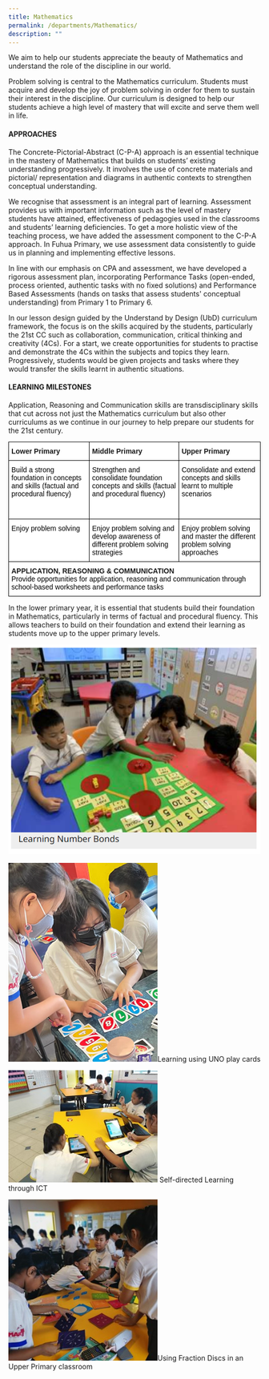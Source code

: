 ```yaml
---
title: Mathematics
permalink: /departments/Mathematics/
description: ""
---
```

We aim to help our students appreciate the beauty of Mathematics and understand the role of the discipline in our world.&nbsp;

  

Problem solving is central to the Mathematics curriculum. Students must acquire and develop the joy of problem solving in order for them to sustain their interest in the discipline. Our curriculum is designed to help our students achieve a high level of mastery that will excite and serve them well in life.&nbsp;

  

#### **APPROACHES**

The Concrete-Pictorial-Abstract (C-P-A) approach is an essential technique in the mastery of Mathematics that builds on students’ existing understanding progressively. It involves the use of concrete materials and pictorial/ representation and diagrams in authentic contexts to strengthen conceptual understanding.

We recognise that assessment is an integral part of learning. Assessment provides us with important information such as the level of mastery students have attained, effectiveness of pedagogies used in the classrooms and students’ learning deficiencies. To get a more holistic view of the teaching process, we have added the assessment component to the C-P-A approach. In Fuhua Primary, we use assessment data consistently to guide us in planning and implementing effective lessons.

In line with our emphasis on CPA and assessment, we have developed a rigorous assessment plan, incorporating Performance Tasks (open-ended, process oriented, authentic tasks with no fixed solutions) and Performance Based Assessments (hands on tasks that assess students' conceptual understanding) from Primary 1 to Primary 6.

In our lesson design guided by the Understand by Design (UbD) curriculum framework, the focus is on the skills acquired by the students, particularly the 21st CC such as collaboration, communication, critical thinking and creativity (4Cs).  For a start, we create opportunities for students to practise and demonstrate the 4Cs within the subjects and topics they learn. Progressively, students would be given projects and tasks where they would transfer the skills learnt in authentic situations.


  

#### **LEARNING MILESTONES**

Application, Reasoning and Communication skills are transdisciplinary skills that cut across not just the Mathematics curriculum but also other curriculums as we continue in our journey to help prepare our students for the 21st century. 

<style type="text/css">
.tg  {border-collapse:collapse;border-spacing:0;}
.tg td{border-color:black;border-style:solid;border-width:1px;font-family:Arial, sans-serif;font-size:14px;
  overflow:hidden;padding:10px 5px;word-break:normal;}
.tg th{border-color:black;border-style:solid;border-width:1px;font-family:Arial, sans-serif;font-size:14px;
  font-weight:normal;overflow:hidden;padding:10px 5px;word-break:normal;}
.tg .tg-dgl5{background-color:#FFF;font-weight:bold;text-align:left;vertical-align:top}
.tg .tg-ktyi{background-color:#FFF;text-align:left;vertical-align:top}
</style>
<table class="tg">
<thead>
  <tr>
    <th class="tg-dgl5">Lower Primary</th>
    <th class="tg-dgl5">Middle Primary</th>
    <th class="tg-dgl5">Upper Primary</th>
  </tr>
</thead>
<tbody>
  <tr>
    <td class="tg-ktyi"><span style="font-weight:normal;color:#000">Build a strong foundation in concepts and skills (factual and procedural fluency)</span><br><span style="font-weight:normal;color:#000"> </span></td>
    <td class="tg-ktyi"><span style="font-weight:normal;color:#000">Strengthen and consolidate foundation concepts and skills (factual and procedural fluency)</span><br><span style="font-weight:normal;color:#000"> </span><br><span style="font-weight:normal;color:#000"> </span></td>
    <td class="tg-ktyi"><span style="font-weight:normal;color:#000">Consolidate and extend concepts and skills learnt to multiple scenarios</span><br><span style="font-weight:normal;color:#000"> </span><br><span style="font-weight:normal;color:#000"> </span><br><span style="font-weight:normal;color:#000"> </span></td>
  </tr>
  <tr>
    <td class="tg-ktyi"><span style="font-weight:normal;color:#000">Enjoy problem solving</span></td>
    <td class="tg-ktyi"><span style="font-weight:normal;color:#000">Enjoy problem solving and develop awareness of different problem solving strategies</span></td>
    <td class="tg-ktyi"><span style="font-weight:normal;color:#000">Enjoy problem solving and master the different problem solving approaches</span></td>
  </tr>
  <tr>
    <td class="tg-dgl5" colspan="3">APPLICATION, REASONING &amp; COMMUNICATION<br><span style="font-weight:normal;color:#000">Provide opportunities for application, reasoning and communication through school-based worksheets and performance tasks</span></td>
  </tr>
</tbody>
</table>

In the lower primary year, it is essential that students build their foundation in Mathematics, particularly in terms of factual and procedural fluency. This allows teachers to build on their foundation and extend their learning as students move up to the upper primary levels. 

![](/images/Fuhua%20Experience/Teaching%20and%20Learning%20@%20Fuhua/Departments/Mathematics/M1.png)

![Learning to form greatest and smallest 5-digit numbers using UNO play cards](/images/Fuhua%20Experience/Teaching%20and%20Learning%20@%20Fuhua/Departments/Mathematics/Math1.png)Learning using UNO play cards

![Self-directed Learning using technology](/images/Fuhua%20Experience/Teaching%20and%20Learning%20@%20Fuhua/Departments/Mathematics/Math3.jpg)  Self-directed Learning through ICT

![Using fraction discs in an Upper Primary classroom](/images/Fuhua%20Experience/Teaching%20and%20Learning%20@%20Fuhua/Departments/Mathematics/Math5.jpg)Using Fraction Discs in an Upper Primary classroom